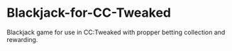 # Blackjack-for-CC-Tweaked
Blackjack game for use in CC:Tweaked with propper betting collection and rewarding.
